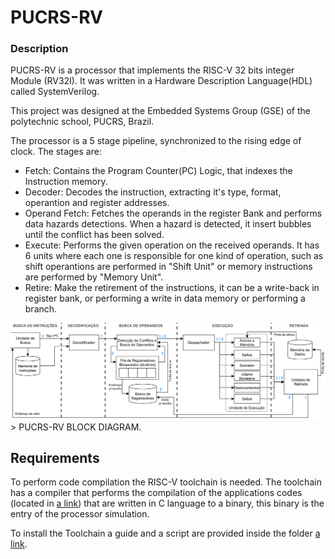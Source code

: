 # PUCRS-RV

### Description 

PUCRS-RV is a processor that implements the RISC-V 32 bits integer Module (RV32I). It was written in a Hardware Description Language(HDL) called SystemVerilog.

This project was designed at the Embedded Systems Group (GSE) of the polytechnic school, PUCRS, Brazil.

The processor is a 5 stage pipeline, synchronized to the rising edge of clock. The stages are:

- Fetch: Contains the Program Counter(PC) Logic, that indexes the Instruction memory.
- Decoder: Decodes the instruction, extracting it's type, format, operantion and register addresses.
- Operand Fetch: Fetches the operands in the register Bank and performs data hazards detections. When a hazard is detected, it insert bubbles until the conflict has been solved.
- Execute: Performs the given operation on the received operands. It has 6 units where each one is responsible for one kind of operation, such as shift operantions are performed in "Shift Unit" or memory instructions are performed by "Memory Unit".
- Retire: Make the retirement of the instructions, it can be a write-back in register bank, or performing a write in data memory or performing a branch.

<img src="RISCV_block.png" alt="block diagram">
> PUCRS-RV BLOCK DIAGRAM.

## Requirements

To perform code compilation the RISC-V toolchain is needed. The toolchain has a compiler that performs the compilation of the applications codes (located in [a link](https://github.com/Willian-Nunes/pucrs-rv/tree/master/app)) that are written in C language to a binary, this binary is the entry of the processor simulation.

To install the Toolchain a guide and a script are provided inside the folder [a link](https://github.com/Willian-Nunes/pucrs-rv/tree/master/tools/riscv-toolchain).


